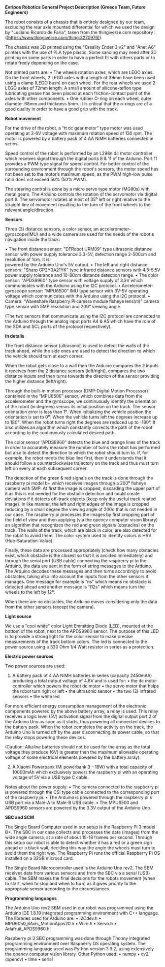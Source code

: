 **Evripos Robotics General Project Description (Greece Team, Future Engineers)**

The robot consists of a chassis that is entirely designed by our team, excluding the rear axle mounted differential for which we used the design by "Luciano Ricardo de Faria", taken from the thingiverse.com repository :
 ([https://www.thingiverse.com/thing:3270976]).
 
The chassis was 3D printed using the "Creality Ender 3 v2" and "Anet A6" printers with the use of PLA type plastic. Some sanding may need after 3D printing on some parts in order to have a perfect fit with others parts or to rotate freely depending on the case.

Not printed parts are:
  •	Τhe wheels rotation axles, which are LEGO axles. On the front wheels, 2 LEGO axles with a length of 39mm have been used using a clamp (LEGO bush) on each wheel. For the    rear wheels we used 2 LEGO axles of 72mm length. A small amount of silicone-teflon type lubricating grease has been placed at each friction-contact point of the axles      with other components.
  •	One rubber O-ring on each wheel, outer diameter 68mm and thickness 5mm. It is critical that the o-rings are of a good quality in order to have a good grip with the 
   track.
   
**Robot movement**

For the drive of the robot, a "tt dc gear motor" type motor was used operating at 3-6V voltage with maximum rotation speed of 130 rpm. The motor is powered by a battery pack of 4 AA NiMH batteries connected in series.

Speed control of the robot is performed by an L298n dc motor controller which receives signal through the digital ports 8 & 11 of the Arduino. Port 11 provides a PWM type signal for speed control. For better control of the surrounding environment through the robot's sensors, the motor speed has not been set to the motor’s maximum speed, as the PWM high-low pulse ratio does not exceed 50% (50% PWM).

The steering control is done by a micro servo type motor (MG90s) with metal gears. The Arduino controls the rotation of the servomotor via digital port 9. The servomotor rotates at most of 35⁰ left or right relative to the straight line of movement resulting to the turn of the front wheels to the relevant angle/direction.

**Sensors**

Three (3) distance sensors, a color sensor, an accelerometer-gyroscope(IMU) and a wide camera are used for the needs of the robot's navigation inside the track:

  •	The front distance sensor: "DFRobot URM09" type ultrasonic distance sensor with power supply tolerance 3.3-5V, detection range 2-500cm and resolution of 1cm. It is   
    powered by the Arduino Uno's 5V output.
  •	The left and right distance sensors: "Sharp GP2Y0A21YK" type infrared distance sensors with 4.5-5.5V power supply tolerance and 10-80cm distance detection range.
  •	The color sensor: "APDS9960" type sensor with voltage supply of 3.3V which communicates with the Arduino using the I2C protocol.
  •	Accelerometer-gyroscope sensor: “MPU6500” IMU type sensor with 3V-5V operating voltage which communicates with the Arduino using the I2C protocol.
  •	Camera: “Waveshare Raspberry Pi camera module fisheye lens(m)” camera type sensor with 5MP resolution and 200° viewing angle.

(The two sensors that communicate using the I2C protocol are connected to the Arduino through the analog input ports A4 & A5 which have the role of the SDA and SCL ports of the protocol respectively).

**In details**

The front distance sensor (ultrasonic) is used to detect the walls of the track ahead, while the side ones are used to detect the direction το which the vehicle should turn at each corner.

When the robot gets close to a wall then the Arduino compares the 2 inputs it receives from the 2 distance sensors (left/right), compares the two distance inputs and then turns towards the direction of the sensor providing the higher distance (left/right).

Through the built-in motion processor (DMP-Digital Motion Processor) contained in the “MPU6500” sensor, which combines data from the accelerometer and the gyroscope, we continuously identify the orientation of the robot (in degrees) versus its initial position on the track. The sensor orientation error is less than 1⁰. When initializing the vehicle position the orientation is set to 0⁰. When the vehicle turns left the degrees increase up to 180⁰. When the robot turns right the degrees are reduced up to -180°. It also utilizes an algorithm which constantly corrects the path of the robot according to the continuously calculated desired path.

The color sensor “APDS9960” detects the blue and orange lines of the track in order to accurately measure the number of turns the robot has performed but also to detect the direction to which the robot should turn to. If, for example, the robot meets the blue line first, then it understands that it should follow a counterclockwise trajectory on the track and thus must turn left on every at each subsequent corner.

The detection of the green & red signals on the track is done through the raspberry pi model b+ which receives images through a 200⁰ fisheye camera with 5MP. At first the image is cropped, discarding the upper part of it as this is not needed for the obstacle detection and could create deviations if it detects off-track objects (keep only the useful track related image). In like manner, the left and right edges of the image is cropped reducing by a small degree the viewing angle of 200o that is not needed in our case. The raspberry pi processes the images by first cropping part of the field of view and then applying (via the opencv computer vision library) an algorithm that recognizes the red and green signals (obstacles) on the track. The walls of the track, which are black in color, are also detected for the robot to avoid them. The color system used to identify colors is HSV (Hue-Saturation-Value).

Finally, these data are processed appropriately (check how many obstacles exist, which obstacle is the closest so that it is avoided immediately) and through the serial port (USB cable) connecting the raspberry pi to the Arduino, the data are sent in the form of string messages to the Arduino. The Arduino decodes these messages and then turns accordingly to avoid obstacles, taking also into account the inputs from the other sensors it manages. One message for example is “ns” which means no obstacle is detected ahead and another message is “l12s” which means turn the wheels to the left by 12⁰.

When there are no obstacles, the Arduino moves considering only the data from the other sensors (except the camera). 

**Light source**

We use a "cool white" color Light Emmitting Diode (LED), mounted at the bottom of the robot, next to the APDS9960 sensor. The purpose of this LED is to provide a strong light for the color sensor to make precise measurements of the track bottom colors. The led is connected to the power source using a 330 Ohm 1/4 Watt resistor in series as a protection. 


**Electric power sources**

Two power sources are used:
1. A battery pack of 4 AA NiMH batteries in series (capacity 2450mAh) producing a total output voltage of 4.8V and is used for:
  •	the dc motor controller which powers the robot dc motor 
  •	the servo motor that helps the robot turn right or left
  •	the ultrasonic sensor
  •	the two (2) infrared sensors
  •	the white led
  
For more efficient energy consumption management of the electronic components powered by the above battery array, a relay is used. This relay receives a logic level (5V) activation signal from the digital output port 2 of the Arduino Uno as soon as it starts, thus powering all connected devices to the battery pack. When the robot completes the activity on the track, the Arduino Uno is turned off by the user disconnecting its power cable, so that the relay stops powering these devices.

(Caution: Alkaline batteries should not be used for the array as the total voltage they produce (6V) is greater than the maximum allowable operating voltage of some electrical elements powered by the battery array).

2. A Χiaomi Powerbank (Mi powerbank 3 – 18W) with a total capacity of 10000mAh which exclusively powers the raspberry pi with an operating voltage of 5V via a USB type C cable. 

Notes about the power supply:
  •	The camera connected to the raspberry pi is powered through the CSI type cable connected to the corresponding port of the raspberry pi.
  •	The Arduino is powered through the raspberry pi's USB port via a Male-A to Male-B USB cable.
  •	The MPU6500 and APDS9960 sensors are powered by the 3.3V output of the Arduino Uno.

**SBC and SCM** 

The Single Board Computer used in our setup is the Raspberry Pi 3 model B+. The SBC in our case collects and processes the data (images) from the wide angle camera, at a rate of about 15-18 frames per second. Through this setup our robot is able to detect whether it has a red or a green sign ahead or a black wall, deciding this way the angle the wheels must turn to avoid them the right way. The Raspberry Pi runs the official Raspberry Pi OS installed on a 32GB microsd card.

The Single Board Microcontroller used is the Arduino Uno rev2. The SBM receives data from various sensors and from the SBC via a serial (USB) cable. The SBM makes the final decisions for the robots movement (when to start, when to stop and when to turn) as it gives priority to the appropriate sensor according to the circumstances.

**Programming languages**

The Arduino Uno rev2  SBM used in our robot was programmed using the Arduino IDE 1.8.19 integrated programming environment with C++ language. The libraries used for Arduino are:
  •	I2Cdev.h
  •	MPU6050_6Axis_MotionApps20.h
  •	Wire.h
  •	Servo.h
  •	Adafruit_APDS9960.h

Raspberry pi 3 SBC programming was done through Thonny integrated programming environment over Raspberry OS operating system. The programming language used was Python version 3.9.2, using extensively the opencv computer vision library. Other Python used:
  •	numpy
  •	cv2 (opencv)
  •	time
  •	serial
